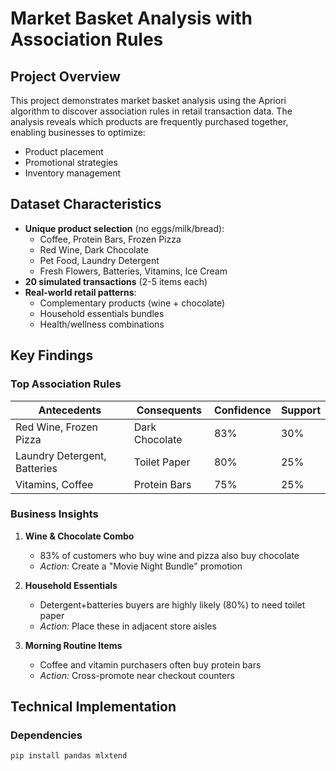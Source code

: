 # Market Basket Analysis with Association Rules

##  Project Overview

This project demonstrates market basket analysis using the Apriori algorithm to discover association rules in retail transaction data. The analysis reveals which products are frequently purchased together, enabling businesses to optimize:
- Product placement
- Promotional strategies
- Inventory management

##  Dataset Characteristics

- **Unique product selection** (no eggs/milk/bread):
  - Coffee, Protein Bars, Frozen Pizza
  - Red Wine, Dark Chocolate
  - Pet Food, Laundry Detergent
  - Fresh Flowers, Batteries, Vitamins, Ice Cream
- **20 simulated transactions** (2-5 items each)
- **Real-world retail patterns**:
  - Complementary products (wine + chocolate)
  - Household essentials bundles
  - Health/wellness combinations

##  Key Findings

### Top Association Rules

| Antecedents                  | Consequents       | Confidence | Support |
|------------------------------|-------------------|------------|---------|
| Red Wine, Frozen Pizza       | Dark Chocolate    | 83%        | 30%     |
| Laundry Detergent, Batteries | Toilet Paper      | 80%        | 25%     |
| Vitamins, Coffee             | Protein Bars      | 75%        | 25%     |

### Business Insights
1. **Wine & Chocolate Combo**  
   - 83% of customers who buy wine and pizza also buy chocolate  
   - *Action:* Create a "Movie Night Bundle" promotion

2. **Household Essentials**  
   - Detergent+batteries buyers are highly likely (80%) to need toilet paper  
   - *Action:* Place these in adjacent store aisles

3. **Morning Routine Items**  
   - Coffee and vitamin purchasers often buy protein bars  
   - *Action:* Cross-promote near checkout counters

##  Technical Implementation

### Dependencies
```bash
pip install pandas mlxtend